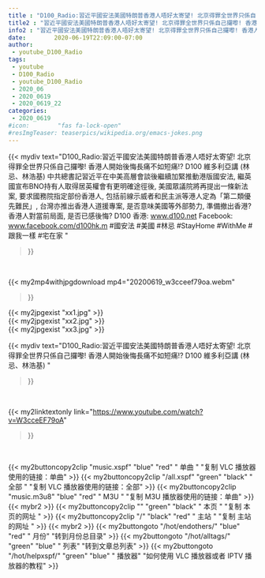```yaml
---
title : "D100_Radio:習近平國安法美國特朗普香港人唔好太寄望! 北京得罪全世界只係自己攞嚟! 香港人開始後悔長痛不如短痛!?  D100 維多利亞講 (林忌、林浩基) "
title2 : "習近平國安法美國特朗普香港人唔好太寄望! 北京得罪全世界只係自己攞嚟! 香港人開始後悔長痛不如短痛!?  D100 維多利亞講 (林忌、林浩基) "
info2 : "習近平國安法美國特朗普香港人唔好太寄望! 北京得罪全世界只係自己攞嚟! 香港人開始後悔長痛不如短痛!?  D100 維多利亞講 (林忌、林浩基)   中共總書記習近平在中美高層會談後繼續加緊推動港版國安法, 繼英國宣布BNO持有人取得居英權會有更明確途徑後, 美國眾議院將再提出一條新法案, 要求國務院指定部份香港人, 包括前線示威者和民主派等港人定為「第二類優先難民」, 台灣亦推出香港人道援專案, 是否意味美國等外部勢力, 準備撤出香港? 香港人對當前局面, 是否已感後悔?   D100 香港: www.d100.net Facebook: www.facebook.com/d100hk.m  #國安法 #美國 #林忌 #StayHome #WithMe #跟我一樣 #宅在家 "
date:        2020-06-19T22:09:00-07:00
author:
 - youtube_D100_Radio
tags:
 - youtube
 - D100_Radio
 - youtube_D100_Radio
 - 2020_06
 - 2020_0619
 - 2020_0619_22
categories:
 - 2020_0619
#icon:        "fas fa-lock-open"
#resImgTeaser: teaserpics/wikipedia.org/emacs-jokes.png
---
```


{{< mydiv text="D100_Radio:習近平國安法美國特朗普香港人唔好太寄望! 北京得罪全世界只係自己攞嚟! 香港人開始後悔長痛不如短痛!?  D100 維多利亞講 (林忌、林浩基)   中共總書記習近平在中美高層會談後繼續加緊推動港版國安法, 繼英國宣布BNO持有人取得居英權會有更明確途徑後, 美國眾議院將再提出一條新法案, 要求國務院指定部份香港人, 包括前線示威者和民主派等港人定為「第二類優先難民」, 台灣亦推出香港人道援專案, 是否意味美國等外部勢力, 準備撤出香港? 香港人對當前局面, 是否已感後悔?   D100 香港: www.d100.net Facebook: www.facebook.com/d100hk.m  #國安法 #美國 #林忌 #StayHome #WithMe #跟我一樣 #宅在家 "
>}}
<br>


{{< my2mp4withjpgdownload mp4="20200619_w3cceef79oa.webm"
>}}

{{< my2jpgexist "xx1.jpg" >}}<br>
{{< my2jpgexist "xx2.jpg" >}}<br>
{{< my2jpgexist "xx3.jpg" >}}<br>



{{< mydiv text="D100_Radio:習近平國安法美國特朗普香港人唔好太寄望! 北京得罪全世界只係自己攞嚟! 香港人開始後悔長痛不如短痛!?  D100 維多利亞講 (林忌、林浩基) "
>}}
<br>

{{< my2linktextonly link="https://www.youtube.com/watch?v=W3cceEF79oA"
>}}


<br>

{{< my2buttoncopy2clip "music.xspf"        "blue"   "red"    " 单曲 "  "复制 VLC 播放器使用的链接：单曲" >}} {{< my2buttoncopy2clip "/all.xspf"         "green"  "black"  " 全部 "  "复制 VLC 播放器使用的链接：全部" >}} {{< my2buttoncopy2clip "music.m3u8"        "blue"   "red"    " M3U  "    "复制 M3U 播放器使用的链接：单曲" >}} {{< mybr2 >}} {{< my2buttoncopy2clip ""                  "green"  "black"  " 本页 "    "复制 本页的网址 " >}} {{< my2buttoncopy2clip "/"                 "black"  "red"    " 主站 "    "复制 主站的网址 " >}} {{< mybr2 >}} {{< my2buttongoto      "/hot/endothers/"   "blue"   "red"    " 月份"   "转到月份总目录" >}} {{< my2buttongoto      "/hot/alltags/"     "green"  "blue"   " 列表"   "转到文章总列表" >}} {{< my2buttongoto      "/hot/helpxspf/"    "green"  "blue"   " 播放器" "如何使用 VLC 播放器或者 IPTV 播放器的教程" >}} 
